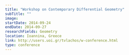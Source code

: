 ```yaml
---
title: "Workshop on Contemporary Differential Geometry"
subTitle: ""
image:
startDate: 2014-09-24
endDate: 2014-09-27
researchFields: Geometry
location: Ioannina, Greece
link: http://users.uoi.gr/tvlachos/w-conference.html
type: conference
---
```

